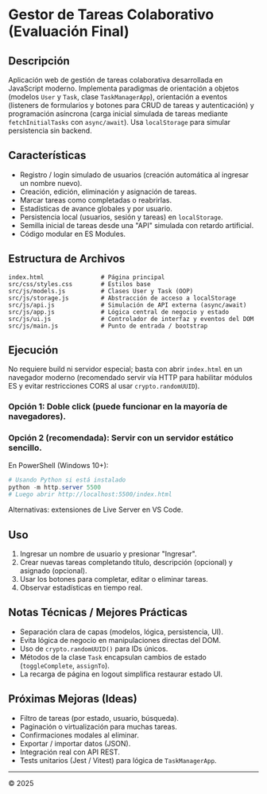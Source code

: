 # Gestor de Tareas Colaborativo (Evaluación Final)

## Descripción
Aplicación web de gestión de tareas colaborativa desarrollada en JavaScript moderno. Implementa paradigmas de orientación a objetos (modelos `User` y `Task`, clase `TaskManagerApp`), orientación a eventos (listeners de formularios y botones para CRUD de tareas y autenticación) y programación asíncrona (carga inicial simulada de tareas mediante `fetchInitialTasks` con `async/await`). Usa `localStorage` para simular persistencia sin backend.

## Características
- Registro / login simulado de usuarios (creación automática al ingresar un nombre nuevo).
- Creación, edición, eliminación y asignación de tareas.
- Marcar tareas como completadas o reabrirlas.
- Estadísticas de avance globales y por usuario.
- Persistencia local (usuarios, sesión y tareas) en `localStorage`.
- Semilla inicial de tareas desde una "API" simulada con retardo artificial.
- Código modular en ES Modules.

## Estructura de Archivos
```
index.html                # Página principal
src/css/styles.css        # Estilos base
src/js/models.js          # Clases User y Task (OOP)
src/js/storage.js         # Abstracción de acceso a localStorage
src/js/api.js             # Simulación de API externa (async/await)
src/js/app.js             # Lógica central de negocio y estado
src/js/ui.js              # Controlador de interfaz y eventos del DOM
src/js/main.js            # Punto de entrada / bootstrap
```

## Ejecución
No requiere build ni servidor especial; basta con abrir `index.html` en un navegador moderno (recomendado servir vía HTTP para habilitar módulos ES y evitar restricciones CORS al usar `crypto.randomUUID`).

### Opción 1: Doble click (puede funcionar en la mayoría de navegadores).
### Opción 2 (recomendada): Servir con un servidor estático sencillo.
En PowerShell (Windows 10+):

```powershell
# Usando Python si está instalado
python -m http.server 5500
# Luego abrir http://localhost:5500/index.html
```

Alternativas: extensiones de Live Server en VS Code.

## Uso
1. Ingresar un nombre de usuario y presionar "Ingresar".
2. Crear nuevas tareas completando título, descripción (opcional) y asignado (opcional).
3. Usar los botones para completar, editar o eliminar tareas.
4. Observar estadísticas en tiempo real.

## Notas Técnicas / Mejores Prácticas
- Separación clara de capas (modelos, lógica, persistencia, UI).
- Evita lógica de negocio en manipulaciones directas del DOM.
- Uso de `crypto.randomUUID()` para IDs únicos.
- Métodos de la clase `Task` encapsulan cambios de estado (`toggleComplete`, `assignTo`).
- La recarga de página en logout simplifica restaurar estado UI.

## Próximas Mejoras (Ideas)
- Filtro de tareas (por estado, usuario, búsqueda).
- Paginación o virtualización para muchas tareas.
- Confirmaciones modales al eliminar.
- Exportar / importar datos (JSON).
- Integración real con API REST.
- Tests unitarios (Jest / Vitest) para lógica de `TaskManagerApp`.

---
© 2025
